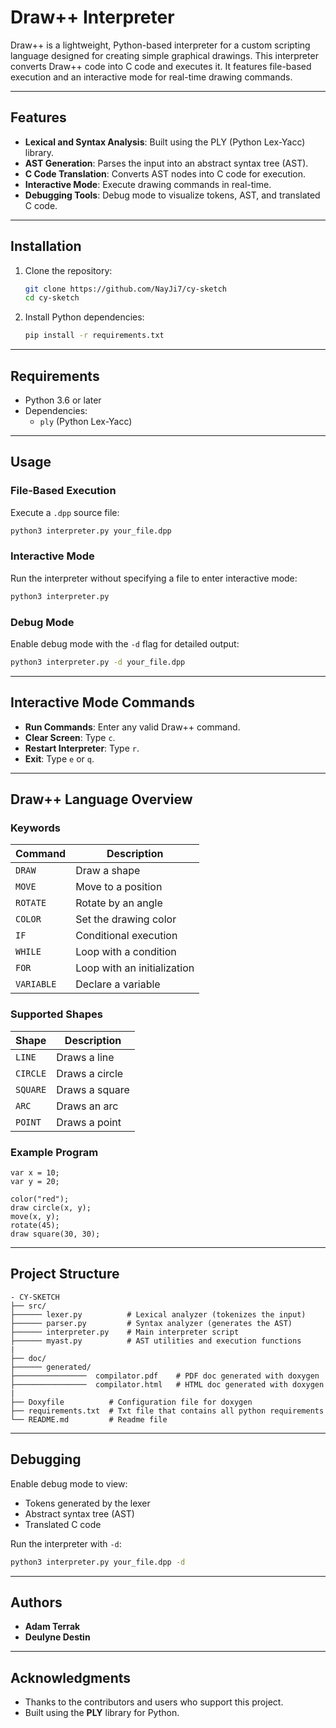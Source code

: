 # Draw++ Interpreter

Draw++ is a lightweight, Python-based interpreter for a custom scripting language designed for creating simple graphical drawings. This interpreter converts Draw++ code into C code and executes it. It features file-based execution and an interactive mode for real-time drawing commands.

---

## Features

- **Lexical and Syntax Analysis**: Built using the PLY (Python Lex-Yacc) library.
- **AST Generation**: Parses the input into an abstract syntax tree (AST).
- **C Code Translation**: Converts AST nodes into C code for execution.
- **Interactive Mode**: Execute drawing commands in real-time.
- **Debugging Tools**: Debug mode to visualize tokens, AST, and translated C code.

---

## Installation

1. Clone the repository:
   ```bash
   git clone https://github.com/NayJi7/cy-sketch
   cd cy-sketch
   ```

2. Install Python dependencies:
   ```bash
   pip install -r requirements.txt
   ```

---

## Requirements

- Python 3.6 or later
- Dependencies:
  - `ply` (Python Lex-Yacc)

---

## Usage

### **File-Based Execution**

Execute a `.dpp` source file:
```bash
python3 interpreter.py your_file.dpp
```

### **Interactive Mode**

Run the interpreter without specifying a file to enter interactive mode:
```bash
python3 interpreter.py
```

### **Debug Mode**

Enable debug mode with the `-d` flag for detailed output:
```bash
python3 interpreter.py -d your_file.dpp
```

---

## Interactive Mode Commands

- **Run Commands**: Enter any valid Draw++ command.
- **Clear Screen**: Type `c`.
- **Restart Interpreter**: Type `r`.
- **Exit**: Type `e` or `q`.

---

## Draw++ Language Overview

### **Keywords**

| Command   | Description                   |
|-----------|-------------------------------|
| `DRAW`    | Draw a shape                  |
| `MOVE`    | Move to a position            |
| `ROTATE`  | Rotate by an angle            |
| `COLOR`   | Set the drawing color         |
| `IF`      | Conditional execution         |
| `WHILE`   | Loop with a condition         |
| `FOR`     | Loop with an initialization   |
| `VARIABLE`| Declare a variable            |

### **Supported Shapes**

| Shape    | Description                   |
|----------|-------------------------------|
| `LINE`   | Draws a line                  |
| `CIRCLE` | Draws a circle                |
| `SQUARE` | Draws a square                |
| `ARC`    | Draws an arc                  |
| `POINT`  | Draws a point                 |

### **Example Program**
```draw++
var x = 10;
var y = 20;

color("red");
draw circle(x, y);
move(x, y);
rotate(45);
draw square(30, 30);
```

---

## Project Structure

```
- CY-SKETCH
├── src/
├────── lexer.py          # Lexical analyzer (tokenizes the input)
├────── parser.py         # Syntax analyzer (generates the AST)
├────── interpreter.py    # Main interpreter script
├────── myast.py          # AST utilities and execution functions
|
├── doc/
├────── generated/
├────────────────  compilator.pdf    # PDF doc generated with doxygen
├────────────────  compilator.html   # HTML doc generated with doxygen
|
├── Doxyfile          # Configuration file for doxygen
├── requirements.txt  # Txt file that contains all python requirements
└── README.md         # Readme file
```

---

## Debugging

Enable debug mode to view:
- Tokens generated by the lexer
- Abstract syntax tree (AST)
- Translated C code

Run the interpreter with `-d`:
```bash
python3 interpreter.py your_file.dpp -d
```

---

## Authors

- **Adam Terrak**
- **Deulyne Destin**

---

## Acknowledgments

- Thanks to the contributors and users who support this project.
- Built using the **PLY** library for Python.
